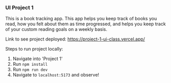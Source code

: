 ### UI Project 1

This is a book tracking app. This app helps you keep track of books you read, how you felt about them as time progressed, and helps you keep track of your custom reading goals on a weekly basis.

Link to see project deployed: https://project-1-ui-class.vercel.app/

Steps to run project locally:
1. Navigate into 'Project 1'
2. Run `npm install`
3. Run `npm run dev`
4. Navigate to `localhost:5173` and observe!

